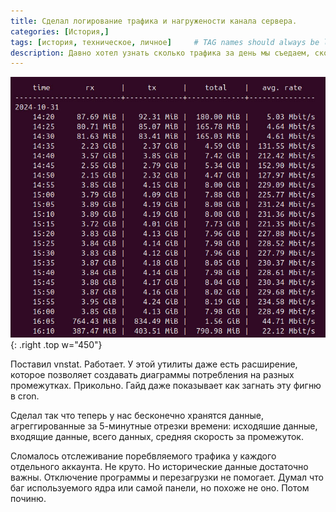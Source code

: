 ```yaml
---
title: Сделал логирование трафика и нагружености канала сервера.
categories: [История,]
tags: [история, техническое, личное]     # TAG names should always be lowercase
description: Давно хотел узнать сколько трафика за день мы съедаем, сколько ширины канала потребляем и какой лимит у нашей машины.
---
```


![nekoray_desktop](/assets/vnstat_record.jpg){: .right .top w="450"}

Поставил vnstat. Работает. У этой утилиты даже есть расширение, которое позволяет создавать диаграммы потребления на разных промежутках. Прикольно. Гайд даже показывает как загнать эту фигню в cron.

Сделал так что теперь у нас бесконечно хранятся данные, агреггированные за 5-минутные отрезки времени: исходяшие данные, входящие данные, всего данных, средняя скорость за промежуток.

Сломалось отслеживание поребвляемого трафика у каждого отдельного аккаунта. Не круто. Но исторические данные достаточно важны. Отключение программы и перезагрузки не помогает. Думал что баг используемого ядра или самой панели, но похоже не оно. Потом починю.